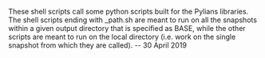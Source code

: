 These shell scripts call some python scripts built for the Pylians libraries.
The shell scripts ending with _path.sh are meant to run on all the snapshots within a given output directory that is specified as BASE, while the other scripts are meant to run on the local directory (i.e. work on the single snapshot from which they are called). -- 30 April 2019



